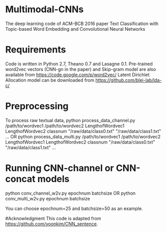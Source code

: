 # Multimodal-CNNs
The deep learning code of ACM-BCB 2016 paper Text Classification with Topic-based Word Embedding and Convolutional Neural Networks

# Requirements
Code is written in Python 2.7, Theano 0.7 and Lasagne 0.1.
Pre-trained word2vec vectors (CNN-gn in the paper) and Skip-gram model are also available from https://code.google.com/p/word2vec/
Latent Dirichlet Allocation model can be downloaded from https://github.com/blei-lab/lda-c/

# Preprocessing
To process raw textual data,
python process_data_channel.py /path/to/wordvec1 /path/to/wordvec2 LengthofWordvec1 LengthofWordvec2 classnum "/raw/data/class0.txt" "/raw/data/class1.txt" ...
OR
python process_data_multi.py /path/to/wordvec1 /path/to/wordvec2 LengthofWordvec1 LengthofWordvec2 classnum "/raw/data/class0.txt" "/raw/data/class1.txt" ...

# Running CNN-channel or CNN-concat models
python conv_channel_w2v.py epochnum batchsize
OR
python conv_multi_w2v.py epochnum batchsize

You can choose epochnum=25 and batchsize=50 as an example.

#Acknowledgment
This code is adapted from https://github.com/yoonkim/CNN_sentence.


